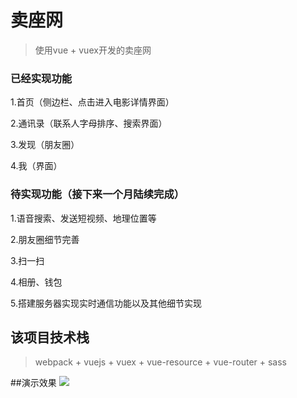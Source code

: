 # 卖座网

> 使用vue + vuex开发的卖座网

### 已经实现功能

1.首页（侧边栏、点击进入电影详情界面）

2.通讯录（联系人字母排序、搜索界面）

3.发现（朋友圈）

4.我（界面）

### 待实现功能（接下来一个月陆续完成）

1.语音搜索、发送短视频、地理位置等

2.朋友圈细节完善

3.扫一扫

4.相册、钱包

5.搭建服务器实现实时通信功能以及其他细节实现

## 该项目技术栈

> webpack + vuejs + vuex + vue-resource + vue-router + sass


##演示效果
![](vue卖座网.gif)
